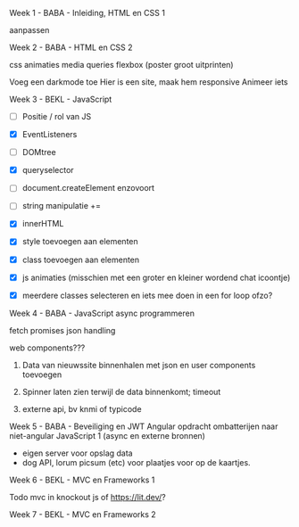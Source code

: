 Week 1 - BABA - Inleiding, HTML en CSS 1

aanpassen


Week 2 - BABA - HTML en CSS 2

css animaties
media queries
flexbox (poster groot uitprinten)

Voeg een darkmode toe
Hier is een site, maak hem responsive
Animeer iets


Week 3 - BEKL - JavaScript

- [ ] Positie / rol van JS
- [X] EventListeners
- [ ] DOMtree
- [X] queryselector
- [ ] document.createElement enzovoort
- [ ] string manipulatie += 
- [X] innerHTML 
- [X] style toevoegen aan elementen
- [X] class toevoegen aan elementen
- [X] js animaties (misschien met een groter en kleiner wordend chat icoontje)
- [X] meerdere classes selecteren en iets mee doen in een for loop ofzo?


Week 4 - BABA - JavaScript async programmeren

fetch
promises
json handling

web components???

1. Data van nieuwssite binnenhalen met json en user components toevoegen

2. Spinner laten zien terwijl de data binnenkomt; timeout

3. externe api, bv knmi of typicode



Week 5 - BABA - Beveiliging en JWT
Angular opdracht ombatterijen naar niet-angular
JavaScript 1 (async en externe bronnen)

- eigen server voor opslag data
- dog API, lorum picsum (etc) voor plaatjes voor op de kaartjes.


Week 6 - BEKL - MVC en Frameworks 1

Todo mvc in knockout js of https://lit.dev/?

Week 7 - BEKL - MVC en Frameworks 2
